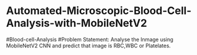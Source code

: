 # Automated-Microscopic-Blood-Cell-Analysis-with-MobileNetV2
#Blood-cell-Analysis
#Problem Statement: Analyse the Inmage using MobileNetV2 CNN and predict that image is RBC,WBC or Platelates.
